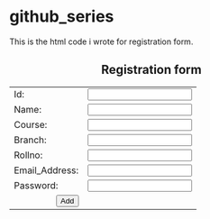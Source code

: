 # github_series
This is the html code i wrote for registration form.
<html>
<head>
<title>registration form</title>
</head>

<h2 ALIGN="CENTER">Registration form</h2>

<form action="Welcome.html" method="post">
<table border="0" align="center">
<tbody>

<tr>
<td><label for="id">Id: </label></td>
<td><input id="id" maxlength="50" name="name" type="text" /></td>
</tr>

<tr>
<td><label for="name">Name: </label></td>
<td><input id="name" maxlength="50" name="name" type="text" /></td>
</tr>

<tr>
<td><label for="course">Course: </label></td>
<td><input id="course" maxlength="50" name="course" type="text" /></td>
</tr>

<tr>
<td><label for="branch">Branch: </label></td>
<td><input id="branch" maxlength="50" name="branch" type="text" /></td>
</tr>

<tr>
<td><label for="rolln0">Rollno: </label></td>
<td><input id="rollno" maxlength="50" name="rollno" type="text" /></td>
</tr>

<tr>
<td><label for="email">Email_Address:</label></td>
<td><input id="email" maxlength="50" name="email" type="text" /></td>
</tr>

<tr>
<td><label for="password">Password:</label></td>
<td><input id="password" maxlength="50" name="password"
type="password" /></td>
</tr>

<tr>
<td align="right"><input name="Submit" type="Submit" value="Add" /></td>
</tr>

</tbody>
</table>
</form>
</html>

